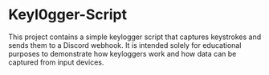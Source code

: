 # Keyl0gger-Script
This project contains a simple keylogger script that captures keystrokes and sends them to a Discord webhook. It is intended solely for educational purposes to demonstrate how keyloggers work and how data can be captured from input devices.
